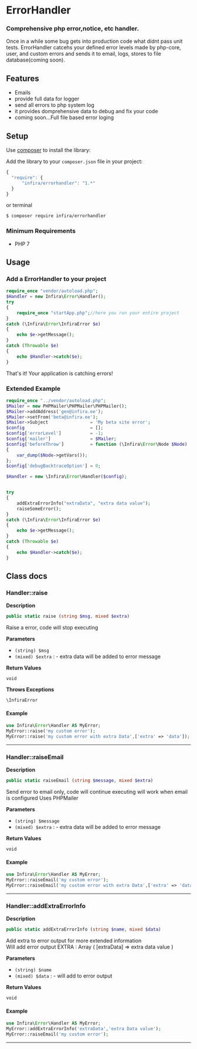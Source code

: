 ErrorHandler
=====================

### Comprehensive php error,notice, etc handler.

Once in a while some bug gets into production code what didnt pass unit tests.
ErrorHandler catcehs your defined error levels made by php-core, user, and custom errors and sends it to email, 
logs, stores to file database(coming soon).


Features
--------

 * Emails
 * provide full data for logger
 * send all errors to php system log
 * it provides domprehensive data to debug and fix your code
 * coming soon...Full file based error loging

Setup
-----

Use [composer](http://getcomposer.org) to install the library:

Add the library to your `composer.json` file in your project:

```javascript
{
  "require": {
      "infira/errorhandler": "1.*"
  }
}
```
or terminal


```bash
$ composer require infira/errorhandler
```

### Minimum Requirements
 * PHP 7

Usage
-----

### Add a ErrorHandler to your project
```php
require_once "vendor/autoload.php";
$Handler = new Infira\Error\Handler();
try
{
    require_once "startApp.php";//here you run your entire project
}
catch (\Infira\Error\InfiraError $e)
{
	echo $e->getMessage();
}
catch (Throwable $e)
{
	echo $Handler->catch($e);
}

```

That's it! Your application is catching errors!

### Extended Example
```php
require_once "../vendor/autoload.php";
$Mailer = new PHPMailer\PHPMailer\PHPMailer();
$Mailer->addAddress('gen@infira.ee');
$Mailer->setFrom('beta@infira.ee');
$Mailer->Subject                = 'My beta site error';
$config                         = [];
$config['errorLevel']           = -1;
$config['mailer']               = $Mailer;
$config['beforeThrow']          = function (\Infira\Error\Node $Node)
{
	var_dump($Node->getVars());
};
$config['debugBacktraceOption'] = 0;

$Handler = new \Infira\Error\Handler($config);


try
{
	addExtraErrorInfo("extraData", "extra data value");
	raiseSomeError();
}
catch (\Infira\Error\InfiraError $e)
{
	echo $e->getMessage();
}
catch (Throwable $e)
{
	echo $Handler->catch($e);
}

```

Class docs
-------

### Handler::raise  

**Description**

```php
public static raise (string $msg, mixed $extra)
```

Raise a error, code will stop executing 

 

**Parameters**

* `(string) $msg`
* `(mixed) $extra`
: - extra data will be added to error message  

**Return Values**

`void`




**Throws Exceptions**


`\InfiraError`

#### Example
```php
use Infira\Error\Handler AS MyError;
MyError::raise('my custom error');
MyError::raise('my custom error with extra Data',['extra' => 'data']);
```
<hr />

### Handler::raiseEmail  

**Description**

```php
public static raiseEmail (string $message, mixed $extra)
```

Send error to email only, code will continue executing
will work when email is configured
Uses PHPMailer 

 

**Parameters**

* `(string) $message`
* `(mixed) $extra`
: - extra data will be added to error message  

**Return Values**

`void`


#### Example
```php
use Infira\Error\Handler AS MyError;
MyError::raiseEmail('my custom error');
MyError::raiseEmail('my custom error with extra Data',['extra' => 'data']);
```

<hr />

### Handler::addExtraErrorInfo  

**Description**

```php
public static addExtraErrorInfo (string $name, mixed $data)
```

Add extra to error output for more extended information <br>
Will add error output
EXTRA : Array
(
    [extraData] => extra data value
)

 

**Parameters**

* `(string) $name`
* `(mixed) $data`
: - will add to error output  

**Return Values**

`void`

#### Example
```php
use Infira\Error\Handler AS MyError;
MyError::addExtraErrorInfo('extraData','extra Data value');
MyError::raiseEmail('my custom error');
```
<hr />